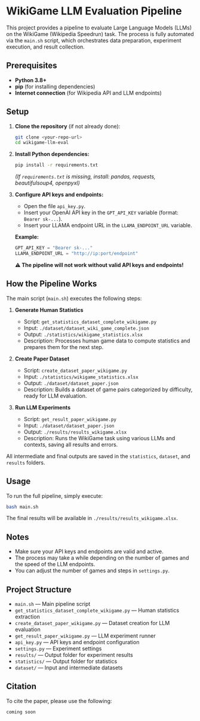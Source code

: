 # WikiGame LLM Evaluation Pipeline

This project provides a pipeline to evaluate Large Language Models (LLMs) on the WikiGame (Wikipedia Speedrun) task. The process is fully automated via the `main.sh` script, which orchestrates data preparation, experiment execution, and result collection.

## Prerequisites

- **Python 3.8+**
- **pip** (for installing dependencies)
- **Internet connection** (for Wikipedia API and LLM endpoints)

## Setup

1. **Clone the repository** (if not already done):
   ```bash
   git clone <your-repo-url>
   cd wikigame-llm-eval
   ```

2. **Install Python dependencies:**
   ```bash
   pip install -r requirements.txt
   ```
   *(If `requirements.txt` is missing, install: pandas, requests, beautifulsoup4, openpyxl)*

3. **Configure API keys and endpoints:**
   - Open the file `api_key.py`.
   - Insert your OpenAI API key in the `GPT_API_KEY` variable (format: `Bearer sk-...`).
   - Insert your LLAMA endpoint URL in the `LLAMA_ENDPOINT_URL` variable.

   **Example:**
   ```python
   GPT_API_KEY = "Bearer sk-..."
   LLAMA_ENDPOINT_URL = "http://ip:port/endpoint"
   ```

   **⚠️ The pipeline will not work without valid API keys and endpoints!**

## How the Pipeline Works

The main script (`main.sh`) executes the following steps:

1. **Generate Human Statistics**
   - Script: `get_statistics_dataset_complete_wikigame.py`
   - Input: `./dataset/dataset_wiki_game_complete.json`
   - Output: `./statistics/wikigame_statistics.xlsx`
   - Description: Processes human game data to compute statistics and prepares them for the next step.

2. **Create Paper Dataset**
   - Script: `create_dataset_paper_wikigame.py`
   - Input: `./statistics/wikigame_statistics.xlsx`
   - Output: `./dataset/dataset_paper.json`
   - Description: Builds a dataset of game pairs categorized by difficulty, ready for LLM evaluation.

3. **Run LLM Experiments**
   - Script: `get_result_paper_wikigame.py`
   - Input: `./dataset/dataset_paper.json`
   - Output: `./results/results_wikigame.xlsx`
   - Description: Runs the WikiGame task using various LLMs and contexts, saving all results and errors.

All intermediate and final outputs are saved in the `statistics`, `dataset`, and `results` folders.

## Usage

To run the full pipeline, simply execute:

```bash
bash main.sh
```

The final results will be available in `./results/results_wikigame.xlsx`.

## Notes
- Make sure your API keys and endpoints are valid and active.
- The process may take a while depending on the number of games and the speed of the LLM endpoints.
- You can adjust the number of games and steps in `settings.py`.

## Project Structure
- `main.sh` — Main pipeline script
- `get_statistics_dataset_complete_wikigame.py` — Human statistics extraction
- `create_dataset_paper_wikigame.py` — Dataset creation for LLM evaluation
- `get_result_paper_wikigame.py` — LLM experiment runner
- `api_key.py` — API keys and endpoint configuration
- `settings.py` — Experiment settings
- `results/` — Output folder for experiment results
- `statistics/` — Output folder for statistics
- `dataset/` — Input and intermediate datasets

## Citation
To cite the paper, please use the following:
```
coming soon
```



